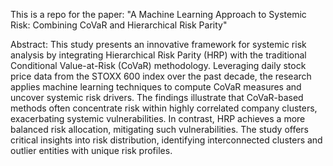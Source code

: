 This is a repo for the paper:
"A Machine Learning Approach to Systemic Risk: Combining CoVaR and Hierarchical Risk Parity"

Abstract:
This study presents an innovative framework for systemic risk analysis by integrating Hierarchical Risk Parity (HRP) with the traditional Conditional Value-at-Risk (CoVaR) methodology. Leveraging daily stock price data from the STOXX 600 index over the past decade, the research applies machine learning techniques to compute CoVaR measures and uncover systemic risk drivers. The findings illustrate that CoVaR-based methods often concentrate risk within highly correlated company clusters, exacerbating systemic vulnerabilities. In contrast, HRP achieves a more balanced risk allocation, mitigating such vulnerabilities. The study offers critical insights into risk distribution, identifying interconnected clusters and outlier entities with unique risk profiles.
